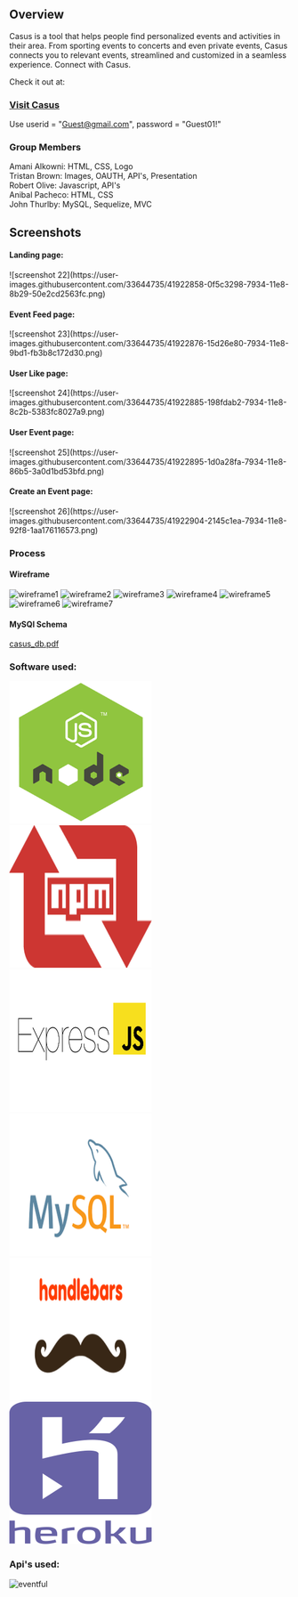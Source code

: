 <h2>Overview</h2>

Casus is a tool that helps people find personalized events and activities in their area. From sporting events to concerts and even private events,
Casus connects you to relevant events, streamlined and customized in a seamless experience. Connect with Casus.

Check it out at:

<h3><a href="https://radiant-eyrie-36675.herokuapp.com/">Visit Casus</a></h3>

Use userid = "Guest@gmail.com", password = "Guest01!"

<h3>Group Members</h3>

Amani Alkowni:      HTML, CSS, Logo
<br>
Tristan Brown:      Images, OAUTH, API's, Presentation
<br>
Robert Olive:       Javascript, API's
<br>
Anibal Pacheco:     HTML, CSS
<br>
John Thurlby:       MySQL, Sequelize, MVC
<br>

<h2>Screenshots</h2>

<h4>Landing page:</h4>
![screenshot 22](https://user-images.githubusercontent.com/33644735/41922858-0f5c3298-7934-11e8-8b29-50e2cd2563fc.png)
<h4>Event Feed page:</h4>
![screenshot 23](https://user-images.githubusercontent.com/33644735/41922876-15d26e80-7934-11e8-9bd1-fb3b8c172d30.png)
<h4>User Like page:</h4>
![screenshot 24](https://user-images.githubusercontent.com/33644735/41922885-198fdab2-7934-11e8-8c2b-5383fc8027a9.png)
<h4>User Event page:</h4>
![screenshot 25](https://user-images.githubusercontent.com/33644735/41922895-1d0a28fa-7934-11e8-86b5-3a0d1bd53bfd.png)
<h4>Create an Event page:</h4>
![screenshot 26](https://user-images.githubusercontent.com/33644735/41922904-2145c1ea-7934-11e8-92f8-1aa176116573.png)

<h3>Process</h3>

<h4>Wireframe</h4>

![wireframe1](https://user-images.githubusercontent.com/33644735/41097261-533b217c-6a25-11e8-9685-ba7884eac189.png) ![wireframe2](https://user-images.githubusercontent.com/33644735/41097265-56faf864-6a25-11e8-9122-22a5074332e4.png) ![wireframe3](https://user-images.githubusercontent.com/33644735/41097273-5a3408ae-6a25-11e8-8cd6-db2baf5b4442.png)
![wireframe4](https://user-images.githubusercontent.com/33644735/41097275-5d48fed2-6a25-11e8-91aa-450c92837613.png) ![wireframe5](https://user-images.githubusercontent.com/33644735/41097286-6fcd93f6-6a25-11e8-8df9-fcc6fd0df1bd.png) ![wireframe6](https://user-images.githubusercontent.com/33644735/41097289-735f1b7a-6a25-11e8-8e7f-2ef47b7c8763.png)
![wireframe7](https://user-images.githubusercontent.com/33644735/41097302-783a0be6-6a25-11e8-846f-198fd0c9ae4e.png)


<h4>MySQl Schema</h4>

[casus_db.pdf](https://github.com/JohnRThurlby/Project2/files/2058564/casus_db.pdf)


<h3>Software used:</h3> 

<img src="/public/images/nodejs_logo.png" width="256" height="256" title="NodeJS"><img src="/public/images/npm-logo.png" width="256" height="256" title="Node Package Manager">
<img src="/public/images/express.png" width="256" height="256" title="Express"><img src="/public/images/mysql.png" width="256" height="256" title="MySQL">
<img src="/public/images/handlebars.png" width="256" height="256" title="HandleBars"><img src="/public/images/heroku.png" width="256" height="256" title="Heroku">

<h3>Api's used:</h3>

![eventful](https://user-images.githubusercontent.com/33644735/41097482-1a55986e-6a26-11e8-9724-9fd5b44a8eb7.png)

